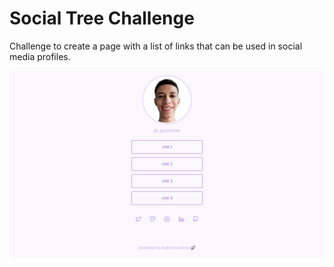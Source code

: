 # Social Tree Challenge

Challenge to create a page with a list of links that can be used in social media profiles.

![alt text](https://github.com/guilhermedesousa/social-tree-challenge/blob/main/assets/img/screencapture-social-tree-challenge.png?raw=true)